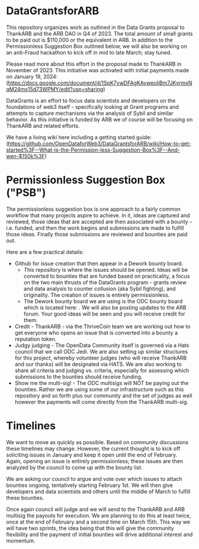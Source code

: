 # DataGrantsforARB
This repository organizes work as outlined in the Data Grants proposal to ThankARB and the ARB DAO in Q4 of 2023.  The total amount of small grants to be paid out is $110,000 or the equivalent in ARB.  In addition to the Permissionless Suggestion Box outlined below, we will also be working on an anti-Fraud hackathon to kick off in mid to late March; stay tuned.  

Please read more about this effort in the proposal made to ThankARB in November of 2023.  This initiative was activated with initial payments made on January 19, 2024:
(https://docs.google.com/document/d/1SpK7ywDFAgKAyweoIjBm7JKyrmxNqM24mx15d73WPMY/edit?usp=sharing)

DataGrants is an effort to focus data scientists and developers on the foundations of web3 itself - specifically looking at Grant programs and attempts to capture mechanisms via the analysis of Sybil and similar behavior.  As this initiative is funded by ARB we of course will be focusing on ThankARB and related efforts. 

We have a living wiki here including a getting started guide:  (https://github.com/OpenDataforWeb3/DataGrantsforARB/wiki/How-to-get-started%3F--What-is-the-Permission-less-Suggestion-Box%3F--And-wen-$150k%3F)

# Permissionless Suggestion Box ("PSB")

The permissionless suggestion box is one approach to a fairly common workflow that many projects aspire to achieve.  In it, ideas are captured and reviewed, those ideas that are accepted are then associated with a bounty - i.e. funded, and then the work begins and submissions are made to fulfill those ideas.  Finally those submissions are reviewed and bounties are paid out.

Here are a few practical details:
- Github for issue creation that then appear in a Dework bounty board.
    - *This* repository is where the issues should be opened.  Ideas will be converted to bounties that are funded based on practicality, a focus on the two main thrusts of the DataGrants program - grants review and data analysis to counter collusion (aka Sybil fighting), and originality.  The creation of issues is entirely permissionless.  
    - The Dework bounty board we are using is the ODC bounty board which is located here:     .  We will also be posting updates to the ARB forum.  Your good ideas will be seen and you will receive credit for them.
- Credit - ThankARB - via the ThriveCoin team we are working out how to get everyone who opens an issue that is converted into a bounty a reputation token.
- Judgy judging - The OpenData Community itself is governed via a Hats council that we call ODC Jedi.  We are also setting up similar structures for this project, whereby volunteer judges (who will receive ThankARB and our thanks) will be designated via HATS.  We are also working to share all criteria and judging vs. criteria, especially for assessing which submissions to the bounties should receive funding.
- Show me the multi-sig! - The ODC multisigs will NOT be paying out the bounties.  Rather we are using some of our infrastructure such as this repository and so forth plus our community and the set of judges as well however the payments will come directly from the ThankARB multi-sig.

# Timelines

We want to move as quickly as possible.  Based on community discussions these timelines may change.  However, the current thought is to kick off soliciting issues in January and keep it open until the end of February. Again, opening an issue is entirely permissionless; these issues are then analyzed by the council to come up with the bounty list.  

We are asking our council to argue and vote over which issues to attach bounties ongoing, tentatively starting February 1st.  We will then give developers and data scientists and others until the middle of March to fulfill these bounties.  

Once again council will judge and we will send to the ThankARB and ARB multisig the payouts for execution.  We are planning to do this at least twice, once at the end of February and a second time on March 15th.  This way we will have two sprints, the idea being that this will give the community flexibility and the payment of initial bounties will drive additional interest and momentum.  
